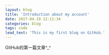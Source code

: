```yaml
---
layout: blog
title: 'Introduction about my account'
date: 2017-04-19 12:11:34
categories: blog
tags: code
lead_text: 'This is my first blog on GitHub.'
---
```


GitHub的第一篇文章^_^